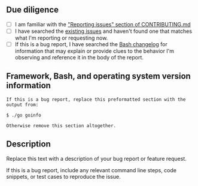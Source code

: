 ## Due diligence

- [ ] I am familiar with the ["Reporting issues" section of CONTRIBUTING.md][reporting]
- [ ] I have searched the [existing issues][issues] and haven't found one that matches what I'm reporting or requesting now.
- [ ] If this is a bug report, I have searched the [Bash changelog][changes] for information that may explain or provide clues to the behavior I'm observing and reference it in the body of the report.

[reporting]: https://github.com/mbland/go-script-bash/blob/master/CONTRIBUTING.md#reporting-issues
[issues]:    https://github.com/mbland/go-script-bash/issues
[changes]:   https://tiswww.case.edu/php/chet/bash/CHANGES

## Framework, Bash, and operating system version information

```
If this is a bug report, replace this preformatted section with the output from:

$ ./go goinfo

Otherwise remove this section altogether.
```

## Description

Replace this text with a description of your bug report or feature request.

If this is a bug report, include any relevant command line steps, code snippets, or test cases to reproduce the issue.
